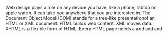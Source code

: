 Web design plays a role on any device you have, like a phone, labtop or apple watch. It can take you anywhere that you are interested in. 
The Document Object Model (DOM) stands for a tree-like presentationof an HTML or XML document. 
HTML builds web content. XML moves data. XHTML is a flexible form of HTML. 
Every HTML page needs a <!doctype html> and <html> and <head> and <title> and <body>
The reason of the index.html page is to give a homepage of the website. and it shoud be used in the root directory.
The best uses of clean and organized code are using clear, descriptive, and consistent names for variables, functions, and classes that reflect their purposes.


